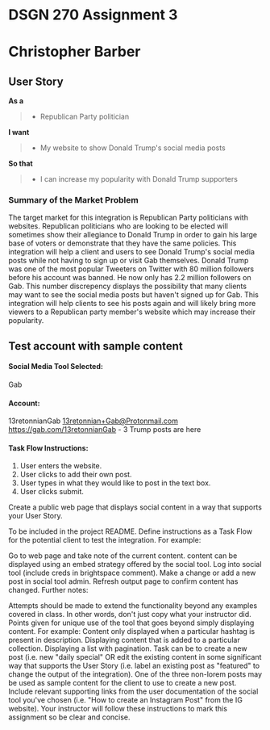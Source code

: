 # DSGN 270 Assignment 3
# Christopher Barber

## User Story

**As a**

> * Republican Party politician

**I want**

> * My website to show Donald Trump's social media posts

**So that**

> * I can increase my popularity with Donald Trump supporters

### Summary of the Market Problem

The target market for this integration is Republican Party politicians with websites. Republican politicians who are looking to be elected will sometimes show their allegiance to Donald Trump in order to gain his large base of voters or demonstrate that they have the same policies. This integration will help a client and users to see Donald Trump's social media posts while not having to sign up or visit Gab themselves. Donald Trump was one of the most popular Tweeters on Twitter with 80 million followers before his account was banned. He now only has 2.2 million followers on Gab. This number discrepency displays the possibility that many clients may want to see the social media posts but haven't signed up for Gab. This integration will help clients to see his posts again and will likely bring more viewers to a Republican party member's website which may increase their popularity.

## Test account with sample content

#### Social Media Tool Selected:
Gab
#### Account:
13retonnianGab
13retonnian+Gab@Protonmail.com
https://gab.com/13retonnianGab - 3 Trump posts are here

#### Task Flow Instructions:

1. User enters the website.
2. User clicks to add their own post.
3. User types in what they would like to post in the text box.
4. User clicks submit.



Create a public web page that displays social content in a way that supports your User Story.

To be included in the project README. Define instructions as a Task Flow for the potential client to test the integration. For example:

Go to web page and take note of the current content.
content can be displayed using an embed strategy offered by the social tool.
Log into social tool (include creds in brightspace comment).
Make a change or add a new post in social tool admin.
Refresh output page to confirm content has changed.
Further notes:

Attempts should be made to extend the functionality beyond any examples covered in class. In other words, don't just copy what your instructor did.
Points given for unique use of the tool that goes beyond simply displaying content. For example:
Content only displayed when a particular hashtag is present in description.
Displaying content that is added to a particular collection.
Displaying a list with pagination.
Task can be to create a new post (i.e. new "daily special" OR edit the existing content in some significant way that supports the User Story (i.e. label an existing post as "featured" to change the output of the integration).
One of the three non-lorem posts may be used as sample content for the client to use to create a new post.
Include relevant supporting links from the user documentation of the social tool you've chosen (i.e. "How to create an Instagram Post" from the IG website).
Your instructor will follow these instructions to mark this assignment so be clear and concise.